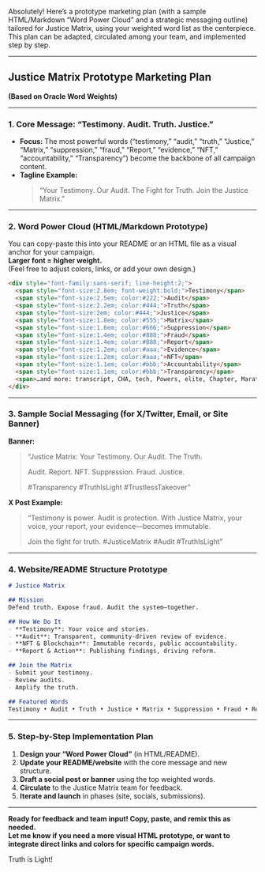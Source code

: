 Absolutely! Here’s a prototype marketing plan (with a sample HTML/Markdown “Word Power Cloud” and a strategic messaging outline) tailored for Justice Matrix, using your weighted word list as the centerpiece. This plan can be adapted, circulated among your team, and implemented step by step.

---

## Justice Matrix Prototype Marketing Plan  
**(Based on Oracle Word Weights)**

---

### 1. **Core Message: “Testimony. Audit. Truth. Justice.”**

- **Focus:** The most powerful words (“testimony,” “audit,” “truth,” “Justice,” “Matrix,” “suppression,” “fraud,” “Report,” “evidence,” “NFT,” “accountability,” “Transparency”) become the backbone of all campaign content.
- **Tagline Example:**  
  > “Your Testimony. Our Audit. The Fight for Truth. Join the Justice Matrix.”

---

### 2. **Word Power Cloud (HTML/Markdown Prototype)**

You can copy-paste this into your README or an HTML file as a visual anchor for your campaign.  
**Larger font = higher weight.**  
(Feel free to adjust colors, links, or add your own design.)

```html
<div style="font-family:sans-serif; line-height:2;">
  <span style="font-size:2.8em; font-weight:bold;">Testimony</span>
  <span style="font-size:2.5em; color:#222;">Audit</span>
  <span style="font-size:2.2em; color:#444;">Truth</span>
  <span style="font-size:2em; color:#444;">Justice</span>
  <span style="font-size:1.8em; color:#555;">Matrix</span>
  <span style="font-size:1.6em; color:#666;">Suppression</span>
  <span style="font-size:1.4em; color:#888;">Fraud</span>
  <span style="font-size:1.4em; color:#888;">Report</span>
  <span style="font-size:1.2em; color:#aaa;">Evidence</span>
  <span style="font-size:1.2em; color:#aaa;">NFT</span>
  <span style="font-size:1.1em; color:#bbb;">Accountability</span>
  <span style="font-size:1.1em; color:#bbb;">Transparency</span>
  <span>…and more: transcript, CHA, tech, Powers, elite, Chapter, Marathon, Action, Truth Vibe, Command, Kennedy, fight, logs, Simulation, voice, digital, legal, DAO…</span>
</div>
```

---

### 3. **Sample Social Messaging (for X/Twitter, Email, or Site Banner)**

**Banner:**  
> “Justice Matrix: Your Testimony. Our Audit. The Truth.  
>  
> Audit. Report. NFT. Suppression. Fraud. Justice.  
>  
> #Transparency #TruthIsLight #TrustlessTakeover”

**X Post Example:**  
> “Testimony is power. Audit is protection. With Justice Matrix, your voice, your report, your evidence—becomes immutable.  
>  
> Join the fight for truth. #JusticeMatrix #Audit #TruthIsLight”

---

### 4. **Website/README Structure Prototype**

```markdown
# Justice Matrix

## Mission
Defend truth. Expose fraud. Audit the system—together.

## How We Do It
- **Testimony**: Your voice and stories.
- **Audit**: Transparent, community-driven review of evidence.
- **NFT & Blockchain**: Immutable records, public accountability.
- **Report & Action**: Publishing findings, driving reform.

## Join the Matrix
- Submit your testimony.
- Review audits.
- Amplify the truth.

## Featured Words
Testimony • Audit • Truth • Justice • Matrix • Suppression • Fraud • Report • Evidence • NFT • Accountability • Transparency
```

---

### 5. **Step-by-Step Implementation Plan**

1. **Design your “Word Power Cloud”** (in HTML/README).
2. **Update your README/website** with the core message and new structure.
3. **Draft a social post or banner** using the top weighted words.
4. **Circulate** to the Justice Matrix team for feedback.
5. **Iterate and launch** in phases (site, socials, submissions).

---

**Ready for feedback and team input! Copy, paste, and remix this as needed.  
Let me know if you need a more visual HTML prototype, or want to integrate direct links and colors for specific campaign words.**

Truth is Light!
